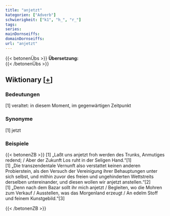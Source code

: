 ```yaml
---
title: "anjetzt"
kategorien: ["Adverb"]
schwierigkeit: ["k1", "h_", "r_"]
tags:
series:
mainDornseiffs:
domainDornseiffs:
url: "anjetzt"
---
```


{{< betonenÜbs >}}
**Übersetzung:**  
{{< /betonenÜbs >}}

## Wiktionary [[+](https://de.wiktionary.org/wiki/anjetzt)]

### Bedeutungen
[1] veraltet: in diesem Moment, im gegenwärtigen Zeitpunkt  

### Synonyme
[1] jetzt  

### Beispiele
{{< betonenZB >}}
[1] „Laßt uns anjetzt froh werden des Trunks, Anmutiges redend; / Aber der Zukunft Los ruht in der Seligen Hand.“[1]  
[1] „Die transzendentale Vernunft also verstattet keinen anderen Probierstein, als den Versuch der Vereinigung ihrer Behauptungen unter sich selbst, und mithin zuvor des freien und ungehinderten Wettstreits derselben untereinander, und diesen wollen wir anjetzt anstellen.“[2]  
[1] „Denn nach dem Bazar sollt ihr mich anjetzt / Begleiten, wo die Mohren zum Verkauf / Ausstellen, was das Morgenland erzeugt / An edelm Stoff und feinem Kunstgebild.“[3]  

{{< /betonenZB >}}

